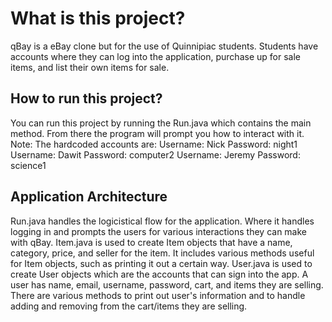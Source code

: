 # What is this project?
qBay is a eBay clone but for the use of Quinnipiac students. Students have accounts where they can log into the application, purchase up for sale items, and list their own items for sale.

## How to run this project?
You can run this project by running the Run.java which contains the main method. From there the program will prompt you how to interact with it.
Note: The hardcoded accounts are:
Username: Nick Password: night1
Username: Dawit Password: computer2
Username: Jeremy Password: science1

## Application Architecture
Run.java handles the logicistical flow for the application. Where it handles logging in and prompts the users for various interactions they can make with qBay.
Item.java is used to create Item objects that have a name, category, price, and seller for the item. It includes various methods useful for Item objects, such as printing it out a certain way.
User.java is used to create User objects which are the accounts that can sign into the app. A user has name, email, username, password, cart, and items they are selling. There are various methods to print out user's information and to handle adding and removing from the cart/items they are selling.
